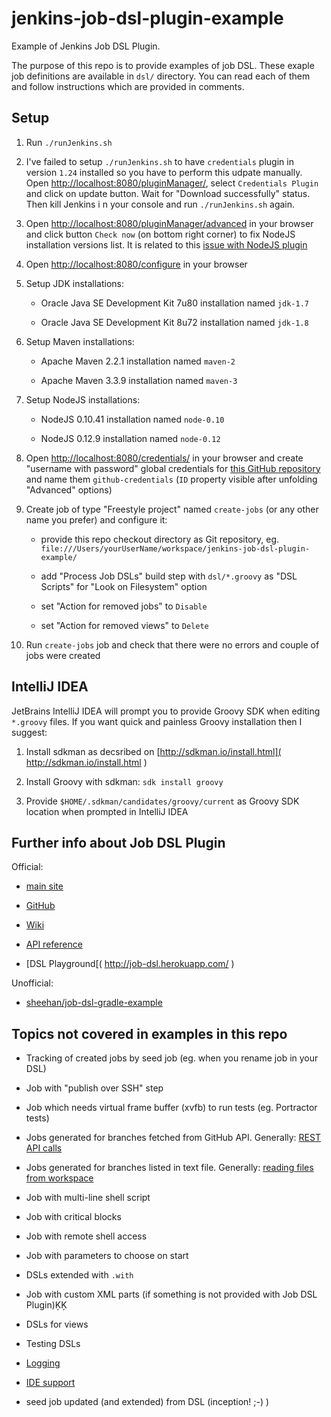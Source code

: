 # jenkins-job-dsl-plugin-example

Example of Jenkins Job DSL Plugin.

The purpose of this repo is to provide examples of job DSL. These exaple job definitions are available in `dsl/`
directory. You can read each of them and follow instructions which are provided in comments.

## Setup

1. Run `./runJenkins.sh`

2. I've failed to setup `./runJenkins.sh` to have `credentials` plugin in version `1.24` installed so you have
   to perform this udpate manually. Open [http://localhost:8080/pluginManager/]( http://localhost:8080/pluginManager/ ),
   select `Credentials Plugin` and click on update button. Wait for "Download successfully" status. Then kill Jenkins i
   n your console and run `./runJenkins.sh` again.

3. Open [http://localhost:8080/pluginManager/advanced]( http://localhost:8080/pluginManager/advanced ) in your browser
   and click button `Check now` (on bottom right corner) to fix NodeJS installation versions list.
   It is related to this [issue with NodeJS plugin]( https://gist.github.com/MethodGrab/1462c5fcfcd4f690add8#fix )

4. Open [http://localhost:8080/configure]( http://localhost:8080/configure ) in your browser

5. Setup JDK installations:
   
    * Oracle Java SE Development Kit 7u80 installation named `jdk-1.7`
     
    * Oracle Java SE Development Kit 8u72 installation named `jdk-1.8` 

6. Setup Maven installations:
   
    * Apache Maven 2.2.1 installation named `maven-2`
    
    * Apache Maven 3.3.9 installation named `maven-3`

7. Setup NodeJS installations:
   
    * NodeJS 0.10.41 installation named `node-0.10`
   
    * NodeJS 0.12.9 installation named `node-0.12`

8. Open [http://localhost:8080/credentials/]( http://localhost:8080/credentials/ ) in your browser and create
   "username with password" global credentials for
   [this GitHub repository]( https://github.com/nkoder/jenkins-job-dsl-plugin-example )
   and name them `github-credentials` (`ID` property visible after unfolding "Advanced" options)
   
9. Create job of type "Freestyle project" named `create-jobs` (or any other name you prefer) and configure it:

    * provide this repo checkout directory as Git repository,
      eg. `file:///Users/yourUserName/workspace/jenkins-job-dsl-plugin-example/`
    
    * add "Process Job DSLs" build step with `dsl/*.groovy` as "DSL Scripts" for "Look on Filesystem" option
    
    * set "Action for removed jobs" to `Disable`
    
    * set "Action for removed views" to `Delete`
    
10. Run `create-jobs` job and check that there were no errors and couple of jobs were created

## IntelliJ IDEA

JetBrains IntelliJ IDEA will prompt you to provide Groovy SDK when editing `*.groovy` files. If you want quick and
 painless Groovy installation then I suggest:
 
1. Install sdkman as decsribed on [http://sdkman.io/install.html]( http://sdkman.io/install.html )

2. Install Groovy with sdkman: `sdk install groovy`

3. Provide `$HOME/.sdkman/candidates/groovy/current` as Groovy SDK location when prompted in IntelliJ IDEA

## Further info about Job DSL Plugin

Official:

* [main site]( https://wiki.jenkins-ci.org/display/JENKINS/Job+DSL+Plugin )

* [GitHub]( https://github.com/jenkinsci/job-dsl-plugin )

* [Wiki]( https://github.com/jenkinsci/job-dsl-plugin/wiki )

* [API reference]( https://jenkinsci.github.io/job-dsl-plugin/ )

* [DSL Playground[( http://job-dsl.herokuapp.com/ )

Unofficial:

* [ sheehan/job-dsl-gradle-example ]( https://github.com/sheehan/job-dsl-gradle-example )

## Topics not covered in examples in this repo

* Tracking of created jobs by seed job (eg. when you rename job in your DSL)

* Job with "publish over SSH" step

* Job which needs virtual frame buffer (xvfb) to run tests (eg. Portractor tests) 
 
* Jobs generated for branches fetched from GitHub API.
  Generally: [REST API calls]( https://github.com/jenkinsci/job-dsl-plugin/wiki/Real-World-Examples#rest-api-calls )

* Jobs generated for branches listed in text file.
  Generally: [reading files from workspace]( https://github.com/jenkinsci/job-dsl-plugin/wiki/Job-DSL-Commands#reading-files-from-workspace )

* Job with multi-line shell script

* Job with critical blocks

* Job with remote shell access

* Job with parameters to choose on start

* DSLs extended with `.with`

* Job with custom XML parts (if something is not provided with Job DSL Plugin)ĶĶ

* DSLs for views

* Testing DSLs

* [Logging]( https://github.com/jenkinsci/job-dsl-plugin/wiki/Job-DSL-Commands#logging )

* [IDE support]( https://github.com/jenkinsci/job-dsl-plugin/wiki/IDE-Support )

* seed job updated (and extended) from DSL (inception! ;-) )

